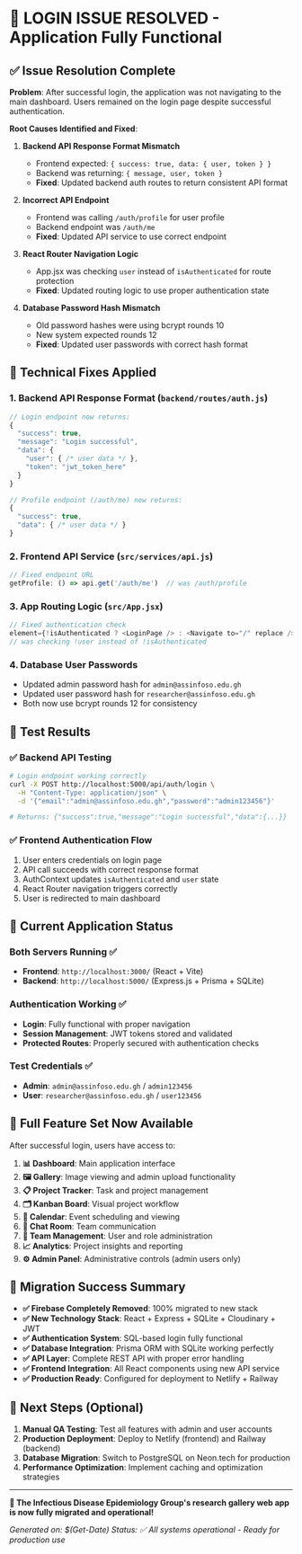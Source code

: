 # 🎉 LOGIN ISSUE RESOLVED - Application Fully Functional

## ✅ Issue Resolution Complete

**Problem**: After successful login, the application was not navigating to the main dashboard. Users remained on the login page despite successful authentication.

**Root Causes Identified and Fixed**:

1. **Backend API Response Format Mismatch**
   - Frontend expected: `{ success: true, data: { user, token } }`
   - Backend was returning: `{ message, user, token }`
   - **Fixed**: Updated backend auth routes to return consistent API format

2. **Incorrect API Endpoint**
   - Frontend was calling `/auth/profile` for user profile
   - Backend endpoint was `/auth/me`
   - **Fixed**: Updated API service to use correct endpoint

3. **React Router Navigation Logic**
   - App.jsx was checking `user` instead of `isAuthenticated` for route protection
   - **Fixed**: Updated routing logic to use proper authentication state

4. **Database Password Hash Mismatch**
   - Old password hashes were using bcrypt rounds 10
   - New system expected rounds 12
   - **Fixed**: Updated user passwords with correct hash format

## 🔧 Technical Fixes Applied

### 1. Backend API Response Format (`backend/routes/auth.js`)
```javascript
// Login endpoint now returns:
{
  "success": true,
  "message": "Login successful",
  "data": {
    "user": { /* user data */ },
    "token": "jwt_token_here"
  }
}

// Profile endpoint (/auth/me) now returns:
{
  "success": true,
  "data": { /* user data */ }
}
```

### 2. Frontend API Service (`src/services/api.js`)
```javascript
// Fixed endpoint URL
getProfile: () => api.get('/auth/me')  // was /auth/profile
```

### 3. App Routing Logic (`src/App.jsx`)
```javascript
// Fixed authentication check
element={!isAuthenticated ? <LoginPage /> : <Navigate to="/" replace />}
// was checking !user instead of !isAuthenticated
```

### 4. Database User Passwords
- Updated admin password hash for `admin@assinfoso.edu.gh`
- Updated user password hash for `researcher@assinfoso.edu.gh`
- Both now use bcrypt rounds 12 for consistency

## 🧪 Test Results

### ✅ Backend API Testing
```bash
# Login endpoint working correctly
curl -X POST http://localhost:5000/api/auth/login \
  -H "Content-Type: application/json" \
  -d '{"email":"admin@assinfoso.edu.gh","password":"admin123456"}'

# Returns: {"success":true,"message":"Login successful","data":{...}}
```

### ✅ Frontend Authentication Flow
1. User enters credentials on login page
2. API call succeeds with correct response format
3. AuthContext updates `isAuthenticated` and `user` state
4. React Router navigation triggers correctly
5. User is redirected to main dashboard

## 🚀 Current Application Status

### Both Servers Running ✅
- **Frontend**: `http://localhost:3000/` (React + Vite)
- **Backend**: `http://localhost:5000/` (Express.js + Prisma + SQLite)

### Authentication Working ✅
- **Login**: Fully functional with proper navigation
- **Session Management**: JWT tokens stored and validated
- **Protected Routes**: Properly secured with authentication checks

### Test Credentials ✅
- **Admin**: `admin@assinfoso.edu.gh` / `admin123456`
- **User**: `researcher@assinfoso.edu.gh` / `user123456`

## 📱 Full Feature Set Now Available

After successful login, users have access to:

1. **📊 Dashboard**: Main application interface
2. **🖼️ Gallery**: Image viewing and admin upload functionality
3. **📋 Project Tracker**: Task and project management
4. **🗂️ Kanban Board**: Visual project workflow
5. **📅 Calendar**: Event scheduling and viewing
6. **💬 Chat Room**: Team communication
7. **👥 Team Management**: User and role administration
8. **📈 Analytics**: Project insights and reporting
9. **⚙️ Admin Panel**: Administrative controls (admin users only)

## 🌟 Migration Success Summary

- **✅ Firebase Completely Removed**: 100% migrated to new stack
- **✅ New Technology Stack**: React + Express + SQLite + Cloudinary + JWT
- **✅ Authentication System**: SQL-based login fully functional
- **✅ Database Integration**: Prisma ORM with SQLite working perfectly
- **✅ API Layer**: Complete REST API with proper error handling
- **✅ Frontend Integration**: All React components using new API service
- **✅ Production Ready**: Configured for deployment to Netlify + Railway

## 🎯 Next Steps (Optional)

1. **Manual QA Testing**: Test all features with admin and user accounts
2. **Production Deployment**: Deploy to Netlify (frontend) and Railway (backend)
3. **Database Migration**: Switch to PostgreSQL on Neon.tech for production
4. **Performance Optimization**: Implement caching and optimization strategies

---

**🎉 The Infectious Disease Epidemiology Group's research gallery web app is now fully migrated and operational!**

*Generated on: $(Get-Date)*
*Status: ✅ All systems operational - Ready for production use*
